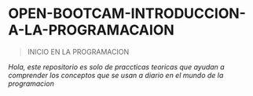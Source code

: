 # OPEN-BOOTCAM-INTRODUCCION-A-LA-PROGRAMACAION
>INICIO EN LA PROGRAMACION

*Hola, este repositorio es solo de praccticas teoricas que ayudan a comprender los conceptos que se usan a diario en el mundo de la programacion*
